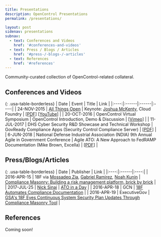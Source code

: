 ```yaml
---
title: Presentations
description: OpenControl Presentations
permalink: /presentations/

layout: post
sidenav: presentations
subnav:
  - text: Conferences and Videos
    href: '#conferences-and-videos'
  - text: Press / Blogs / Articles
    href: '#press-/-blogs-/-articles'
  - text: References
    href: '#references'
---
```

Community-curated collection of OpenControl-related collateral. 

## Conferences and Videos

{: .usa-table-borderless}
| Date | Event | Title | Link |
|:----:|:------|:------|:----:|
| 24-NOV-2015 | [All Things Open](https://www.youtube.com/channel/UCBhXFK70DbOU15N2BhDQVTg) | Keynote: [Joshua McKenty](https://www.linkedin.com/in/joshuamckenty/), Cloud Foundry | [[PDF](https://speakerdeck.com/joshuamckenty/all-things-open-opencontrol)] [[YouTube](https://www.youtube.com/watch?v=hb3gonG2oFA&feature=youtu.be)] |
| 20-OCT-2016 | OpenControl Virtual Symposium | OpenControl Introduction, Demo & Discussion | [[Vimeo](https://vimeo.com/188888704)] |
| 11-JUL-2017 | DHS Cyber Security R&D Showcase and Technical Workshop | GovReady Compliance Apps (Security Control Compliance Server) | [[PDF](https://custom.cvent.com/D71B7D8189BD45EA9E6B4842B3ECD6AE/files/b055c1ae083749c4aea69d0f102a7b00.pdf)] |
| 6-JUN-2018 | National Defense Industrial Association (NDIA) 9th Annual Agile in Government Conference | Agile ATO: A New Approach to FedRAMP Documentation (Mike Brown, Excella) | [[PDF](https://www.ndia.org/-/media/sites/ndia/divisions/working-groups/9th-annual-agile-in-government-conference/brown.ashx)] |


## Press/Blogs/Articles

{: .usa-table-borderless}
| Date | Publisher | Link |
|:----:|:------|:----:|
| 2016-APR-15 | 18F via [Mossadeq Zia](https://www.linkedin.com/in/mossadeqzia/), [Gabriel Ramirez](https://www.linkedin.com/in/gramire1/), [Noah Kunin](https://www.linkedin.com/in/noahkunin/) | [Compliance Masonry: Building a risk management platform, brick by brick](https://18f.gsa.gov/2016/04/15/compliance-masonry-buildling-a-risk-management-platform/) |
| 2017-JUL-25 | [Nick Sinai](https://www.linkedin.com/in/nicksinai/) | [ATO in a Day](https://medium.com/@NickSinai/ato-in-a-day-fd53f0ef4a5d) | 
| 2016-APR-18 | GCN | [18F Automates Compliance Documentation](https://gcn.com/articles/2016/04/18/18f-compliance-masonry.aspx) |
| 2016-APR-19 | ExecutiveGov | [GSA's 18F Eyes Continuous System Security Plan Updates Through Compliance Masonry Tool](https://www.executivegov.com/2016/04/gsas-18f-eyes-continuous-system-security-plan-updates-through-compliance-masonry-tool/) | 

## References

Coming soon!